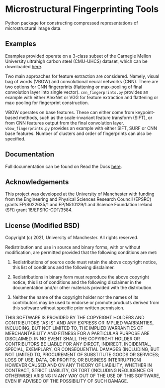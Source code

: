 # Microstructural Fingerprinting Tools
Python package for constructing compressed representations of microstructural image data.


## Examples

Examples provided operate on a 3-class subset of the Carnegie Mellon University ultrahigh carbon steel (CMU-UHCS)
dataset, which can be downloaded [here](https://materialsdata.nist.gov/handle/11256/940).

Two main approaches for feature extraction are considered. Namely, visual bag of words (VBOW) and convolutional neural
networks (CNN). There are two options for CNN fingerprints (flattening or max-pooling of final convolution layer into
single vector). `cnn_fingerprints.py` provides an example with either AlexNet or VGG for feature extraction and
flattening or max-pooling for fingerprint construction.

VBOW operates on base features. These can either come from keypoint-based methods, such as the scale-invariant feature
transform (SIFT), or from CNN features output from the final convolution layer. `vbow_fingerprints.py` provides an
example with either SIFT, SURF or CNN base features. Number of clusters and order of fingerprints can also be specified.


## Documentation

Full documentation can be found on Read the Docs [here](https://microstructural-fingerprinting-tools.readthedocs.io/en/latest/).


## Acknowledgements

This project was developed at the University of Manchester with funding from the
Engineering and Physical Sciences Research Council (EPSRC) grants EP/S022635/1 and EP/N510129/1 and Science Foundation
Ireland (SFI) grant 18/EPSRC-CDT/3584.


## License (Modified BSD)

Copyright (c) 2021, University of Manchester.
All rights reserved.

Redistribution and use in source and binary forms, with or without modification, are permitted provided that the
following conditions are met:

1. Redistributions of source code must retain the above copyright notice, this list of conditions and the following
disclaimer.

2. Redistributions in binary form must reproduce the above copyright notice, this list of conditions and the following
disclaimer in the documentation and/or other materials provided with the distribution.

3. Neither the name of the copyright holder nor the names of its contributors may be used to endorse or promote
products derived from this software without specific prior written permission.

THIS SOFTWARE IS PROVIDED BY THE COPYRIGHT HOLDERS AND CONTRIBUTORS "AS IS" AND ANY EXPRESS OR IMPLIED WARRANTIES,
INCLUDING, BUT NOT LIMITED TO, THE IMPLIED WARRANTIES OF MERCHANTABILITY AND FITNESS FOR A PARTICULAR PURPOSE ARE
DISCLAIMED. IN NO EVENT SHALL THE COPYRIGHT HOLDER OR CONTRIBUTORS BE LIABLE FOR ANY DIRECT, INDIRECT, INCIDENTAL,
SPECIAL, EXEMPLARY, OR CONSEQUENTIAL DAMAGES (INCLUDING, BUT NOT LIMITED TO, PROCUREMENT OF SUBSTITUTE GOODS OR
SERVICES; LOSS OF USE, DATA, OR PROFITS; OR BUSINESS INTERRUPTION) HOWEVER CAUSED AND ON ANY THEORY OF LIABILITY,
WHETHER IN CONTRACT, STRICT LIABILITY, OR TORT (INCLUDING NEGLIGENCE OR OTHERWISE) ARISING IN ANY WAY OUT OF THE USE OF
THIS SOFTWARE, EVEN IF ADVISED OF THE POSSIBILITY OF SUCH DAMAGE.
